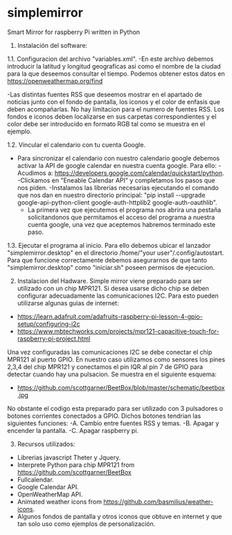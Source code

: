 # simplemirror
Smart Mirror for raspberry Pi written in Python




  1. Instalación del software:

1.1. Configuracion del archivo "variables.xml".
-En este archivo debemos introducir la latitud y longitud geograficas asi como el nombre de la ciudad para la que deseemos consultar el tiempo. Podemos obtener estos datos en https://openweathermap.org/find

-Las distintas fuentes RSS que deseemos mostrar en el apartado de noticias junto con el fondo de pantalla, los iconos y el color de enfasis que deben acompañarlas. No hay limitacion para el numero de fuentes RSS. Los fondos e iconos deben localizarse en sus carpetas correspondientes y el color debe ser introducido en formato RGB tal como se muestra en el ejemplo.

1.2. Vincular el calendario con tu cuenta Google.
- Para sincronizar el calendario con nuestro calendario google debemos activar la API de google calendar en nuestra cuenta google. Para ello:
     -Acudimos a: https://developers.google.com/calendar/quickstart/python.
     -Clickamos en "Eneable Calendar API" y completamos los pasos que nos piden.
     -Instalamos las librerias necesarias ejecutando el comando que nos dan en nuestro directorio principal: "pip install --upgrade google-api-python-client google-auth-httplib2       google-auth-oauthlib".
     - La primera vez que ejecutemos el programa nos abrira una pestaña solicitandonos que permitamos el acceso del programa a nuestra cuenta google, una vez que aceptemos            habremos terminado este paso.

1.3. Ejecutar el programa al inicio. 
Para ello debemos ubicar el lanzador "simplemirror.desktop" en el directorio /home/"your user"/.config/autostart. Para que funcione correctamente debemos asegurarnos de que tanto "simplemirror.desktop" como "iniciar.sh" poseen permisos de ejecucion. 




  2. Instalacion del Hadware.
Simple mirror viene preparado para ser utilizado con un chip MPR121. Si desea usarse dicho chip se deben configurar adecuadamente las comunicaciones I2C. Para esto pueden utilizarse algunas guias de internet: 
- https://learn.adafruit.com/adafruits-raspberry-pi-lesson-4-gpio-setup/configuring-i2c
- https://www.mbtechworks.com/projects/mpr121-capacitive-touch-for-raspberry-pi-project.html

Una vez configuradas las comunicaciones I2C se debe conectar el chip MPR121 al puerto GPIO. En nuestro caso utilizamos como sensores los pines 2,3,4 del chip MPR121 y conectamos el pin IQR al pin 7 de GPIO para detectar cuando hay una pulsacion. Se muestra en el siguiente esquema:
- https://github.com/scottgarner/BeetBox/blob/master/schematic/beetbox.jpg 

No obstante el codigo esta preparado para ser utilizado con 3 pulsadores o botones corrientes conectados a GPIO. Dichos botones tendrian las siguientes funciones:
-A. Cambio entre fuentes RSS y temas.
-B. Apagar y encender la pantalla.
-C. Apagar raspberry pi.




  3. Recursos utilizados:
- Librerias javascript Theter y Jquery.
- Interprete Python para chip MPR121 from https://github.com/scottgarner/BeetBox
- Fullcalendar.
- Google Calendar API.
- OpenWeatherMap API.
- Animated weather icons from https://github.com/basmilius/weather-icons.
- Algunos fondos de pantalla y otros iconos que obtuve en internet y que tan solo uso como ejemplos de personalización. 
